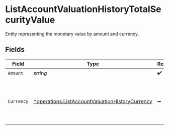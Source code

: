 # ListAccountValuationHistoryTotalSecurityValue

Entity representing the monetary value by amount and currency.


## Fields

| Field                                                                                                                    | Type                                                                                                                     | Required                                                                                                                 | Description                                                                                                              |
| ------------------------------------------------------------------------------------------------------------------------ | ------------------------------------------------------------------------------------------------------------------------ | ------------------------------------------------------------------------------------------------------------------------ | ------------------------------------------------------------------------------------------------------------------------ |
| `Amount`                                                                                                                 | *string*                                                                                                                 | :heavy_check_mark:                                                                                                       | N/A                                                                                                                      |
| `Currency`                                                                                                               | [*operations.ListAccountValuationHistoryCurrency](../../../pkg/models/operations/listaccountvaluationhistorycurrency.md) | :heavy_minus_sign:                                                                                                       | Alphabetic three-letter [ISO 4217](https://en.wikipedia.org/wiki/ISO_4217) currency code.<br/>* EUR - Euro               |